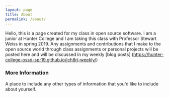 ```yaml
---
layout: page
title: About
permalink: /about/
---
```


Hello, this is a page created for my class in open source software. I am a junior at Hunter College and I am taking this class
with Professor Stewart Weiss in spring 2019. Any assignments and contributions that I make to the open source world through 
class assignments or personal projects will be posted here and will be discussed in my weekly [blog posts].(https://hunter-college-ossd-spr19.github.io/jch8ri-weekly/) 
### More Information

A place to include any other types of information that you'd like to include about yourself.

